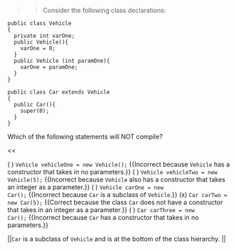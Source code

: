 >>Consider the following class declarations:
<pre><code>public class Vehicle
{
  private int varOne;
  public Vehicle(){ 
    varOne = 0; 
  }
  public Vehicle (int paramOne){ 
    varOne = paramOne; 
  }
}
</code></pre>
<pre><code>public class Car extends Vehicle
{
  public Car(){ 
    super(0); 
  }
}
</code></pre>
<p>Which of the following statements will NOT compile?</p><<

( ) <code>Vehicle vehicleOne = new Vehicle();</code> {{Incorrect because <code>Vehicle</code> has a constructor that takes in no parameters.}}
( ) <code>Vehicle vehicleTwo = new Vehicle(5);</code> {{Incorrect because <code>Vehicle</code> also has a constructor that takes an integer as a parameter.}}
( ) <code>Vehicle carOne = new Car();</code> {{Incorrect because <code>Car</code> is a subclass of <code>Vehicle</code>.}}
(x) <code>Car carTwo = new Car(5);</code> {{Correct because the class <code>Car</code> does not have a constructor that takes in an integer as a parameter.}}
( ) <code>Car carThree = new Car();</code> {{Incorrect because <code>Car</code> has a constructor that takes in no parameters.}}

||<code>Car</code> is a subclass of <code>Vehicle</code> and is at the bottom of the class hierarchy. ||
